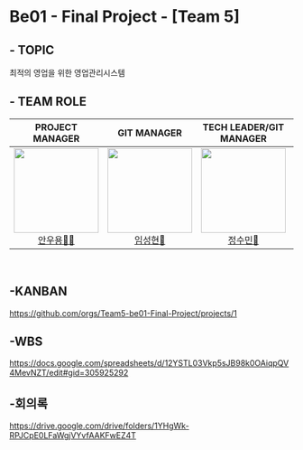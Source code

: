 # Be01 - Final Project - [Team 5]

## - TOPIC
최적의 영업을 위한 영업관리시스템

## - TEAM ROLE

<div align="center">

|**PROJECT MANAGER** | **GIT MANAGER** | **TECH LEADER/GIT MANAGER** | **AGILE COACH** |
| :------: |  :------: | :------: | :------: |
[<img src="https://avatars.githubusercontent.com/u/62015109?v=4" height=150 width=150> <br/> 안우용🧛‍♂️](https://github.com/INAUGURATE-Ryong)| [<img src="https://avatars.githubusercontent.com/u/149128094?v=4" height=150 width=150> <br/> 임성현🐹](https://github.com/dhkdtld37) | [<img src="https://avatars.githubusercontent.com/u/150888333?v=4" height=150 width=150> <br/> 정수민🐰](https://github.com/jsmin6330) | [<img src="https://avatars.githubusercontent.com/u/148880521?v=4" height=150 width=150> <br/> 박민성👻](https://github.com/parc02) 

</div>

<br>

## -KANBAN
https://github.com/orgs/Team5-be01-Final-Project/projects/1

## -WBS
https://docs.google.com/spreadsheets/d/12YSTL03Vkp5sJB98k0OAiqpQV4MevNZT/edit#gid=305925292

## -회의록
https://drive.google.com/drive/folders/1YHgWk-RPJCpE0LFaWgjVYvfAAKFwEZ4T
